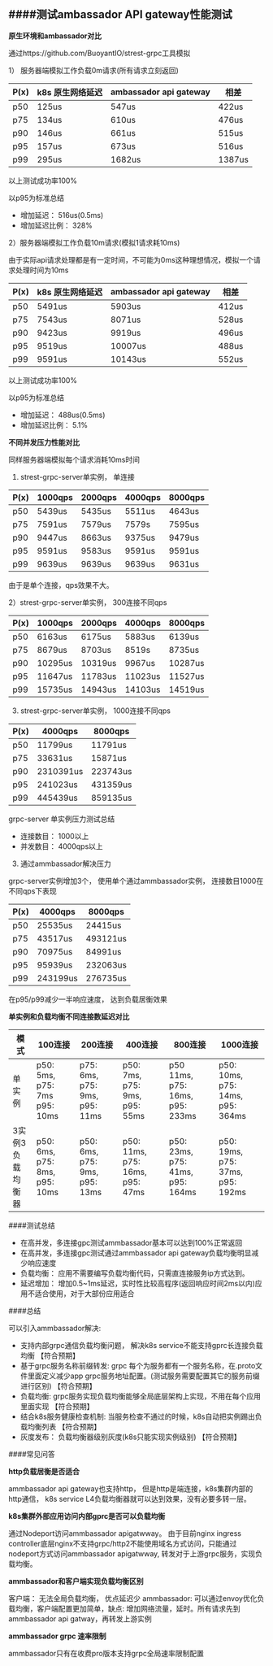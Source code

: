 ####测试ambassador API gateway性能测试
---

**原生环境和ambassador对比**

通过https://github.com/BuoyantIO/strest-grpc工具模拟

1） 服务器端模拟工作负载0m请求(所有请求立刻返回)

| P(x)| k8s 原生网络延迟 | ambassador api gateway| 相差 |
|--------|--------|--------|--------|
| p50 | 125us | 547us  | 422us |
| p75 | 134us | 610us  | 476us |
| p90 | 146us | 661us  | 515us |
| p95 | 157us | 673us  | 516us |
| p99 | 295us | 1682us | 1387us|
以上测试成功率100%

以p95为标准总结
- 增加延迟： 516us(0.5ms)
- 增加延迟比例： 328%

2）服务器端模拟工作负载10m请求(模拟1请求耗10ms)

由于实际api请求处理都是有一定时间，不可能为0ms这种理想情况，模拟一个请求处理时间为10ms

| P(x)| k8s 原生网络延迟 | ambassador api gateway| 相差 |
|--------|--------|--------|--------|
| p50 | 5491us | 5903us  | 412us |
| p75 | 7543us | 8071us  | 528us |
| p90 | 9423us | 9919us  | 496us |
| p95 | 9519us | 10007us  | 488us |
| p99 | 9591us | 10143us | 552us |
以上测试成功率100%

以p95为标准总结
- 增加延迟： 488us(0.5ms)
- 增加延迟比例： 5.1%

**不同并发压力性能对比**

同样服务器端模拟每个请求消耗10ms时间

1) strest-grpc-server单实例， 单连接

| P(x)| 1000qps | 2000qps | 4000qps | 8000qps |
|--------|--------|--------|--------|--------|
| p50 | 5439us | 5435us  | 5511us | 4643us |
| p75 | 7591us | 7579us  | 7579s |  7595us |
| p90 | 9447us | 8663us  | 9375us | 9479us |
| p95 | 9591us | 9583us  | 9591us | 9591us |
| p99 | 9639us | 9639us | 9639us |  9631us |

由于是单个连接，qps效果不大。

2）strest-grpc-server单实例， 300连接不同qps

| P(x)| 1000qps | 2000qps | 4000qps | 8000qps |
|--------|--------|--------|--------|--------|
| p50 | 6163us | 6175us  | 5883us | 6139us |
| p75 | 8679us | 8703us  | 8519s |  8735us |
| p90 | 10295us | 10319us  | 9967us | 10287us |
| p95 | 11647us | 11783us  | 11023us | 11527us |
| p99 | 15735us | 14943us | 14103us |  14519us |

3) strest-grpc-server单实例， 1000连接不同qps

| P(x)| 4000qps | 8000qps |
|--------|--------|--------|
| p50 | 11799us | 11791us  |
| p75 | 33631us | 15871us  |
| p90 | 2310391us | 223743us  |
| p95 | 241023us | 431359us  |
| p99 | 445439us | 859135us  |

grpc-server 单实例压力测试总结
- 连接数目： 1000以上
- 并发数目： 4000qps以上


3) 通过ammbassador解决压力

grpc-server实例增加3个， 使用单个通过ammbassador实例， 连接数目1000在不同qps下表现

| P(x)| 4000qps | 8000qps |
|--------|--------|--------|
| p50 | 25535us | 24415us  |
| p75 | 43517us | 493121us  |
| p90 | 70975us | 84991us  |
| p95 | 95939us | 232063us  |
| p99 | 243199us | 276735us  |

在p95/p99减少一半响应速度， 达到负载居衡效果

**单实例和负载均衡不同连接数延迟对比**


| 模式| 100连接 | 200连接 | 400连接 | 800连接 | 1000连接 |
|--------|--------|--------|--------|--------|--------|
| 单实例 | p50: 5ms, p75: 7ms p95: 10ms | p75: 6ms, p75: 9ms, p95: 11ms| p50: 7ms, p75: 9ms, p95: 55ms | p50 11ms, p75: 16ms, p95: 233ms | p50: 10ms, p75: 14ms, p95: 364ms |
| 3实例3负载均衡器 | p50: 6ms, p75: 8ms, p95: 10ms  | p50: 6ms, p75: 9ms, p95: 13ms | p50: 11ms, p75: 16ms, p95: 47ms | p50: 23ms, p75: 41ms, p95: 164ms | p50: 19ms, p75: 37ms, p95: 192ms |


####测试总结

- 在高并发，多连接gpc测试ammbassador基本可以达到100%正常返回
- 在高并发，多连接gpc测试通过ammbassador api gateway负载均衡明显减少响应速度
- 负载均衡： 应用不需要编写负载均衡代码，只需直连接服务ip方式达到。
- 延迟增加： 增加0.5~1ms延迟，实时性比较高程序(返回响应时间2ms以内)应用不适合使用，对于大部份应用适合

####总结

可以引入ammbassador解决:

- 支持内部grpc通信负载均衡问题， 解决k8s service不能支持gprc长连接负载均衡 【符合预期】
- 基于grpc服务名称前缀转发: grpc 每个为服务都有一个服务名称，在.proto文件里面定义减少app grpc服务地址配置。(测试服务需要配置其它的服务前缀进行区别) 【符合预期】
- 负载均衡: grpc服务实现负载均衡能够全局底层架构上实现，不用在每个应用里面实现 【符合预期】
- 结合k8s服务健康检查机制: 当服务检查不通过的时候，k8s自动把实例踢出负载均衡列表 【符合预期】
- 灰度发布： 负载均衡器级别灰度(k8s只能实现实例级别) 【符合预期】


####常见问答

**http负载居衡是否适合**

ammbassador api gateway也支持http， 但是http是端连接，k8s集群内部的http通信， k8s service L4负载均衡器就可以达到效果，没有必要多转一层。


**k8s集群外部应用访问内部gprc是否可以负载均衡**

通过Nodeport访问ammbassador apigatwway。 由于目前nginx ingress controller底层nginx不支持grpc/http2不能使用域名方式访问，只能通过nodeport方式访问ammbassador apigatwway, 转发对于上游grpc服务，实现负载均衡。

**ammbassador和客户端实现负载均衡区别**

客户端： 无法全局负载均衡， 优点延迟少
ammbassador: 可以通过envoy优化负载均衡，客户端配置更加简单，缺点: 增加网络流量，延时。所有请求先到ammbassador api gatway，再转发上游实例

**ammbassador grpc 速率限制**

ammbassador只有在收费pro版本支持grpc全局速率限制配置